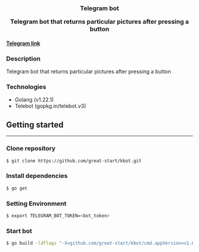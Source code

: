 <p align="center">
  <h3 align="center">Telegram bot</p>
</p>

<p align="center">Telegram bot that returns particular pictures after pressing a button</p>

#### [Telegram link](https://t.me/ev_bill_kbot)

### Description

Telegram bot that returns particular pictures after pressing a button

### Technologies

- Golang (v1.22.1)
- Telebot (gopkg.in/telebot.v3)

## Getting started

---

### Clone repository

```bash
$ git clone https://github.com/great-start/kbot.git
```

### Install dependencies

```bash
$ go get
```

### Setting Environment

```bash
$ export TELEGRAM_BOT_TOKEN=<bot_token>
```

### Start bot

```bash
$ go build -ldflags "-X=github.com/great-start/kbot/cmd.appVersion=v1.0.3"
```
